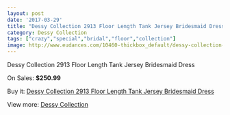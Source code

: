 ```yaml
---
layout: post
date: '2017-03-29'
title: "Dessy Collection 2913 Floor Length Tank Jersey Bridesmaid Dress"
category: Dessy Collection
tags: ["crazy","special","bridal","floor","collection"]
image: http://www.eudances.com/10460-thickbox_default/dessy-collection-2913-floor-length-tank-jersey-bridesmaid-dress.jpg
---
```

Dessy Collection 2913 Floor Length Tank Jersey Bridesmaid Dress

On Sales: **$250.99**
<a href="https://www.eudances.com/en/dessy-collection/3402-dessy-collection-2913-floor-length-tank-jersey-bridesmaid-dress.html"><amp-img layout="responsive" width="600" height="600" src="//www.eudances.com/10460-thickbox_default/dessy-collection-2913-floor-length-tank-jersey-bridesmaid-dress.jpg" alt="Dessy Collection 2913 Floor Length Tank Jersey Bridesmaid Dress 0" /></a>
<a href="https://www.eudances.com/en/dessy-collection/3402-dessy-collection-2913-floor-length-tank-jersey-bridesmaid-dress.html"><amp-img layout="responsive" width="600" height="600" src="//www.eudances.com/10463-thickbox_default/dessy-collection-2913-floor-length-tank-jersey-bridesmaid-dress.jpg" alt="Dessy Collection 2913 Floor Length Tank Jersey Bridesmaid Dress 1" /></a>
<a href="https://www.eudances.com/en/dessy-collection/3402-dessy-collection-2913-floor-length-tank-jersey-bridesmaid-dress.html"><amp-img layout="responsive" width="600" height="600" src="//www.eudances.com/10462-thickbox_default/dessy-collection-2913-floor-length-tank-jersey-bridesmaid-dress.jpg" alt="Dessy Collection 2913 Floor Length Tank Jersey Bridesmaid Dress 2" /></a>
<a href="https://www.eudances.com/en/dessy-collection/3402-dessy-collection-2913-floor-length-tank-jersey-bridesmaid-dress.html"><amp-img layout="responsive" width="600" height="600" src="//www.eudances.com/10461-thickbox_default/dessy-collection-2913-floor-length-tank-jersey-bridesmaid-dress.jpg" alt="Dessy Collection 2913 Floor Length Tank Jersey Bridesmaid Dress 3" /></a>

Buy it: [Dessy Collection 2913 Floor Length Tank Jersey Bridesmaid Dress](https://www.eudances.com/en/dessy-collection/3402-dessy-collection-2913-floor-length-tank-jersey-bridesmaid-dress.html "Dessy Collection 2913 Floor Length Tank Jersey Bridesmaid Dress")

View more: [Dessy Collection](https://www.eudances.com/en/60-Dessy-Collection "Dessy Collection")
